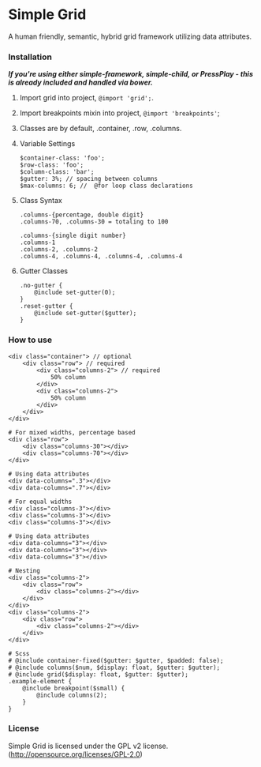 Simple Grid
======

A human friendly, semantic, hybrid grid framework utilizing data attributes.

### Installation
_**If you're using either simple-framework, simple-child, or PressPlay - this is already included and handled via bower.**_

1. Import grid into project, `@import 'grid';`.
2. Import breakpoints mixin into project, `@import 'breakpoints'`;
3. Classes are by default, .container, .row, .columns.
4. Variable Settings

    ```
    $container-class: 'foo';
    $row-class: 'foo';
    $column-class: 'bar';
    $gutter: 3%; // spacing between columns
    $max-columns: 6; //  @for loop class declarations
    ```
5. Class Syntax
    ```
    .columns-{percentage, double digit}
    .columns-70, .columns-30 = totaling to 100
    
    .columns-{single digit number}
    .columns-1
    .columns-2, .columns-2
    .columns-4, .columns-4, .columns-4, .columns-4
    ```
6. Gutter Classes
	```
    .no-gutter {
    	@include set-gutter(0);
    }
    .reset-gutter {
    	@include set-gutter($gutter);
    }
    ```

### How to use
```
<div class="container"> // optional
	<div class="row"> // required
		<div class="columns-2"> // required
			50% column
    	</div>
		<div class="columns-2">
			50% column
    	</div>
	</div>
</div>

# For mixed widths, percentage based
<div class="row">
	<div class="columns-30"></div>
	<div class="columns-70"></div>
</div>

# Using data attributes
<div data-columns=".3"></div>
<div data-columns=".7"></div>

# For equal widths
<div class="columns-3"></div>
<div class="columns-3"></div>
<div class="columns-3"></div>

# Using data attributes
<div data-columns="3"></div>
<div data-columns="3"></div>
<div data-columns="3"></div>

# Nesting
<div class="columns-2">
	<div class="row">
		<div class="columns-2"></div>
    </div>
</div>
<div class="columns-2">
	<div class="row">
		<div class="columns-2"></div>
    </div>
</div>

# Scss
# @include container-fixed($gutter: $gutter, $padded: false);
# @include columns($num, $display: float, $gutter: $gutter);
# @include grid($display: float, $gutter: $gutter);
.example-element {
	@include breakpoint($small) {
    	@include columns(2);
    }
}
```

### License
Simple Grid is licensed under the GPL v2 license. (http://opensource.org/licenses/GPL-2.0)
